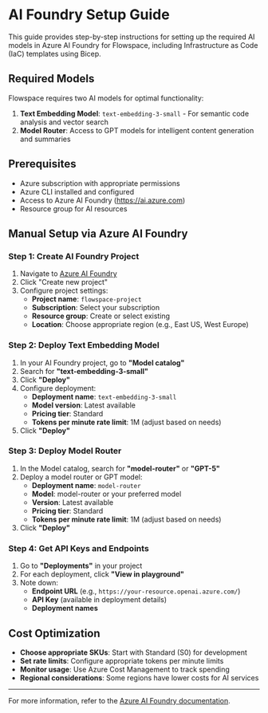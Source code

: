 # AI Foundry Setup Guide

This guide provides step-by-step instructions for setting up the required AI models in Azure AI Foundry for Flowspace, including Infrastructure as Code (IaC) templates using Bicep.

## Required Models

Flowspace requires two AI models for optimal functionality:

1. **Text Embedding Model**: `text-embedding-3-small` - For semantic code analysis and vector search
2. **Model Router**: Access to GPT models for intelligent content generation and summaries

## Prerequisites

- Azure subscription with appropriate permissions
- Azure CLI installed and configured
- Access to Azure AI Foundry (https://ai.azure.com)
- Resource group for AI resources

## Manual Setup via Azure AI Foundry

### Step 1: Create AI Foundry Project

1. Navigate to [Azure AI Foundry](https://ai.azure.com)
2. Click "Create new project"
3. Configure project settings:
   - **Project name**: `flowspace-project`
   - **Subscription**: Select your subscription
   - **Resource group**: Create or select existing
   - **Location**: Choose appropriate region (e.g., East US, West Europe)

### Step 2: Deploy Text Embedding Model

1. In your AI Foundry project, go to **"Model catalog"**
2. Search for **"text-embedding-3-small"**
3. Click **"Deploy"**
4. Configure deployment:
   - **Deployment name**: `text-embedding-3-small`
   - **Model version**: Latest available
   - **Pricing tier**: Standard
   - **Tokens per minute rate limit**: 1M (adjust based on needs)
5. Click **"Deploy"**

### Step 3: Deploy Model Router

1. In the Model catalog, search for **"model-router"** or **"GPT-5"**
2. Deploy a model router or GPT model:
   - **Deployment name**: `model-router`
   - **Model**: model-router or your preferred model
   - **Version**: Latest available
   - **Pricing tier**: Standard
   - **Tokens per minute rate limit**: 1M (adjust based on needs)
3. Click **"Deploy"**

### Step 4: Get API Keys and Endpoints

1. Go to **"Deployments"** in your project
2. For each deployment, click **"View in playground"**
3. Note down:
   - **Endpoint URL** (e.g., `https://your-resource.openai.azure.com/`)
   - **API Key** (available in deployment details)
   - **Deployment names**


## Cost Optimization

- **Choose appropriate SKUs**: Start with Standard (S0) for development
- **Set rate limits**: Configure appropriate tokens per minute limits
- **Monitor usage**: Use Azure Cost Management to track spending
- **Regional considerations**: Some regions have lower costs for AI services

---

For more information, refer to the [Azure AI Foundry documentation](https://docs.microsoft.com/azure/ai-services/).
